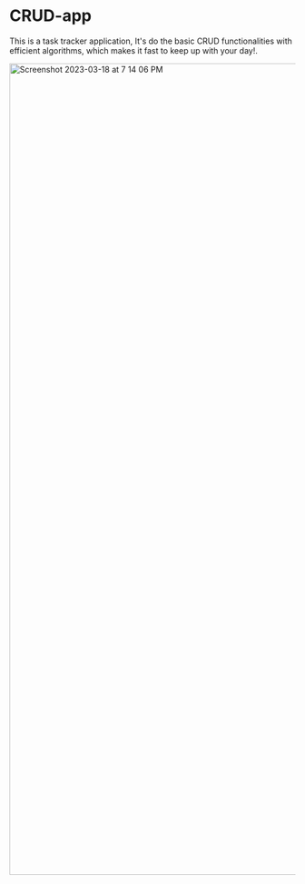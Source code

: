 # CRUD-app
This is a task tracker application, It's do the basic CRUD functionalities with efficient algorithms, which makes it fast to keep up with your day!.

<img width="1429" alt="Screenshot 2023-03-18 at 7 14 06 PM" src="https://user-images.githubusercontent.com/110016849/226109877-e21b767f-1b5c-4a44-a9ba-f65860b560e6.png">

